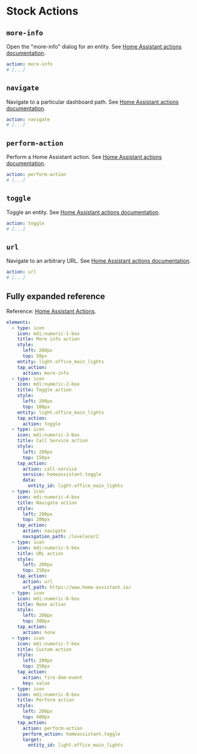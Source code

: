 # Stock Actions

## `more-info`

Open the "more-info" dialog for an entity. See [Home Assistant actions documentation](https://www.home-assistant.io/dashboards/actions/).

```yaml
action: more-info
# [...]
```

## `navigate`

Navigate to a particular dashboard path. See [Home Assistant actions documentation](https://www.home-assistant.io/dashboards/actions/).

```yaml
action: navigate
# [...]
```

## `perform-action`

Perform a Home Assistant action. See [Home Assistant actions documentation](https://www.home-assistant.io/dashboards/actions/).

```yaml
action: perform-action
# [...]
```

## `toggle`

Toggle an entity. See [Home Assistant actions documentation](https://www.home-assistant.io/dashboards/actions/).

```yaml
action: toggle
# [...]
```

## `url`

Navigate to an arbitrary URL. See [Home Assistant actions documentation](https://www.home-assistant.io/dashboards/actions/).

```yaml
action: url
# [...]
```

## Fully expanded reference

[](../../common/expanded-warning.md ':include')

Reference: [Home Assistant Actions](https://www.home-assistant.io/dashboards/actions/).

```yaml
elements:
  - type: icon
    icon: mdi:numeric-1-box
    title: More info action
    style:
      left: 200px
      top: 50px
    entity: light.office_main_lights
    tap_action:
      action: more-info
  - type: icon
    icon: mdi:numeric-2-box
    title: Toggle action
    style:
      left: 200px
      top: 100px
    entity: light.office_main_lights
    tap_action:
      action: toggle
  - type: icon
    icon: mdi:numeric-3-box
    title: Call Service action
    style:
      left: 200px
      top: 150px
    tap_action:
      action: call-service
      service: homeassistant.toggle
      data:
        entity_id: light.office_main_lights
  - type: icon
    icon: mdi:numeric-4-box
    title: Navigate action
    style:
      left: 200px
      top: 200px
    tap_action:
      action: navigate
      navigation_path: /lovelace/2
  - type: icon
    icon: mdi:numeric-5-box
    title: URL action
    style:
      left: 200px
      top: 250px
    tap_action:
      action: url
      url_path: https://www.home-assistant.io/
  - type: icon
    icon: mdi:numeric-6-box
    title: None action
    style:
      left: 200px
      top: 300px
    tap_action:
      action: none
  - type: icon
    icon: mdi:numeric-7-box
    title: Custom action
    style:
      left: 200px
      top: 350px
    tap_action:
      action: fire-dom-event
      key: value
  - type: icon
    icon: mdi:numeric-8-box
    title: Perform action
    style:
      left: 200px
      top: 400px
    tap_action:
      action: perform-action
      perform_action: homeassistant.toggle
      target:
        entity_id: light.office_main_lights
```
